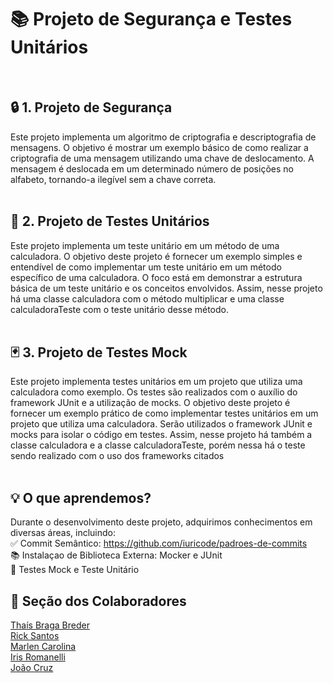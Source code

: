 # 📚 Projeto de Segurança e Testes Unitários
<br>

## 🔒 1. Projeto de Segurança
Este projeto implementa um algoritmo de criptografia e descriptografia de mensagens. 
O objetivo é mostrar um exemplo básico de como realizar a criptografia de uma mensagem utilizando uma chave de deslocamento. 
A mensagem é deslocada em um determinado número de posições no alfabeto, tornando-a ilegível sem a chave correta.
<br><br>

## 🧪 2. Projeto de Testes Unitários
Este projeto implementa um teste unitário em um método de uma calculadora.
O objetivo deste projeto é fornecer um exemplo simples e entendível de como implementar um teste unitário em um método específico de uma calculadora. O foco está em demonstrar a estrutura básica de um teste unitário e os conceitos envolvidos. 
Assim, nesse projeto há uma classe calculadora com o método multiplicar e uma classe calculadoraTeste com o teste unitário desse método.
<br><br>

## 🃏 3. Projeto de Testes Mock
Este projeto implementa testes unitários em um projeto que utiliza uma calculadora como exemplo. Os testes são realizados com o auxílio do framework JUnit e a utilização de mocks.
O objetivo deste projeto é fornecer um exemplo prático de como implementar testes unitários em um projeto que utiliza uma calculadora. Serão utilizados o framework JUnit e mocks para isolar o código em testes.
Assim, nesse projeto há também a classe calculadora e a classe calculadoraTeste, porém nessa há o teste sendo realizado com o uso dos frameworks citados
<br><br>

## 💡 O que aprendemos?
Durante o desenvolvimento deste projeto, adquirimos conhecimentos em diversas áreas, incluindo:
 <br>✅ Commit Semântico: https://github.com/iuricode/padroes-de-commits
 <br>📚 Instalaçao de Biblioteca Externa: Mocker e JUnit
 <br>📝 Testes Mock e Teste Unitário
 <br>

## 👥 Seção dos Colaboradores
[Thaís Braga Breder](https://github.com/thaisbbreder-zup)
<br>[Rick Santos](https://github.com/RickZup)
<br>[Marlen Carolina](https://github.com/Marlenzup)
<br>[Iris Romanelli](https://github.com/IrisRPerrorni)
<br>[João Cruz](https://github.com/joaocruzzup)
